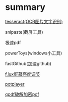 
# summary

[tesseract(OCR图片文字识别)](./app/tesseract.md)

snipaste(截屏工具)

极速pdf

powerToys(windows小工具)

fastGithub(加速github)

[f.lux屏幕亮度调节](https://justgetflux.com/)

[potplayer](http://potplayer.tv/?lang=zh_CN)

[qpdf破解加密pdf](https://github.com/qpdf/qpdf)
